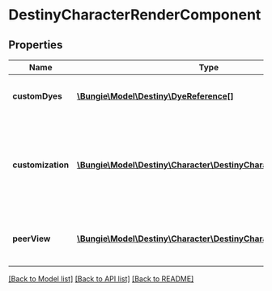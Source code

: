 # DestinyCharacterRenderComponent

## Properties
Name | Type | Description | Notes
------------ | ------------- | ------------- | -------------
**customDyes** | [**\Bungie\Model\Destiny\DyeReference[]**](DyeReference.md) | Custom dyes, calculated by iterating over the character&#39;s equipped items. Useful for pre-fetching all of the dye data needed from our server. | [optional] 
**customization** | [**\Bungie\Model\Destiny\Character\DestinyCharacterCustomization**](DestinyCharacterCustomization.md) | This is actually something that Spasm.js *doesn&#39;t* do right now, and that we don&#39;t return assets for yet. This is the data about what character customization options you picked. You can combine this with DestinyCharacterCustomizationOptionDefinition to show some cool info, and hopefully someday to actually render a user&#39;s face in 3D. We&#39;ll see if we ever end up with time for that. | [optional] 
**peerView** | [**\Bungie\Model\Destiny\Character\DestinyCharacterPeerView**](DestinyCharacterPeerView.md) | A minimal view of:  - Equipped items  - The rendering-related custom options on those equipped items  Combined, that should be enough to render all of the items on the equipped character. | [optional] 

[[Back to Model list]](../README.md#documentation-for-models) [[Back to API list]](../README.md#documentation-for-api-endpoints) [[Back to README]](../README.md)


